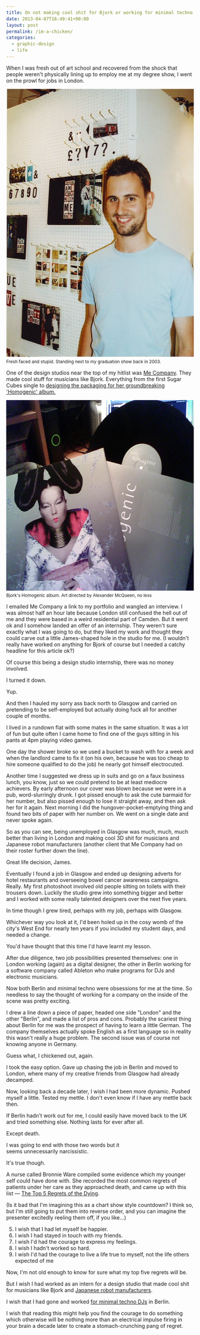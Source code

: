 ```yaml
---
title: On not making cool shit for Bjork or working for minimal techno DJs in Berlin
date: 2013-04-07T16:49:41+00:00
layout: post
permalink: /im-a-chicken/
categories:
  - graphic-design
  - life
---
```

When I was fresh out of art school and recovered from the shock that people weren't physically lining up to employ me at my degree show, I went on the prowl for jobs in London.&nbsp;

<img src="/media/graduation_2003.jpg" alt="" width="513" height="720" class="alignnone size-full wp-image-1998" />
<small>Fresh faced and stupid. Standing next to my graduation show back in 2003.</small>

One of the design studios near the top of my hitlist was <a href="http://www.computerarts.co.uk/interviews/me-company">Me Company</a>. They made cool stuff for musicians like Bjork. Everything from the first Sugar Cubes single to <a href="http://books.google.co.uk/books?id=Pk9IlUhb-70C&amp;pg=PA186&amp;lpg=PA186&amp;dq=%22paul+white%22+%22me+company%22+alexander+mcqueen&amp;source=bl&amp;ots=DsgcnTPOBg&amp;sig=P4SRE9NYR_DRRubFJr7aENYVgqI&amp;hl=en&amp;sa=X&amp;ei=O7VfUY7tGYaj0QXD3IDQBw&amp;ved=0CDcQ6AEwAQ#v=onepage&amp;q=%22paul%20white%22%20%22me%20company%22%20alexander%20mcqueen&amp;f=false">designing the packaging for her groundbreaking 'Homogenic' album.</a>

<img src="/media/homogenic.jpg" alt="" width="640" height="512" class="alignnone size-full wp-image-2001" />
<small>Bjork's Homogenic album. Art directed by Alexander McQueen, no less</small>

I emailed Me Company a link to my portfolio and wangled an interview. I was almost half an hour late because London still confused the hell out of me and they were based in a weird residential part of Camden. But it went ok and I somehow landed an offer of an internship. They weren't sure exactly what I was going to do, but they liked my work and thought they could carve out a little James-shaped hole in the studio for me. (I wouldn't really have worked on anything for Bjork of course but I needed a catchy headline for this article ok?)

Of course this being a design studio internship, there was no money involved.

I turned it down.

Yup.

And then I hauled my sorry ass back north to Glasgow and carried on pretending to be self-employed but actually doing fuck all for another couple of months.

I lived in a rundown flat with some mates in the same situation. It was a lot of fun but quite often I came home to find one of the guys sitting in his pants at 4pm playing video games.<br>

One day the shower broke so we used a bucket to wash with for a week and when the landlord came to fix it (on his own, because he was too cheap to hire someone qualified to do the job) he nearly got himself&nbsp;electrocuted.

Another time I suggested we dress up in suits and go on a faux business lunch, you know, just so we could pretend to be at least mediocre achievers. By early afternoon our cover was blown because we were in a pub, word-slurringly drunk. I got pissed enough to ask the cute barmaid for her number, but also pissed enough to lose it straight away, and then ask her for it again. Next morning I did the hungover-pocket-emptying thing and found two bits of paper with her number on. We went on a single date and never spoke again.

So as you can see, being unemployed in Glasgow was much, much, much better than living in London and making cool 3D shit for musicians and Japanese robot manufacturers (another client that Me Company had on their roster further down the line).

Great life decision, James.&nbsp;

Eventually I found a job in Glasgow and ended up designing adverts for hotel restaurants and overseeing bowel cancer&nbsp;awareness&nbsp;campaigns. Really. My first photoshoot involved old people sitting on toilets with their trousers down. Luckily the studio grew into something bigger and better and I worked with some really talented designers over the next five years.

In time though I grew tired, perhaps with my job, perhaps with Glasgow.

Whichever way you look at it, I'd been holed up in the cosy womb of the city's West End for nearly ten years if you included my student days, and needed a change.&nbsp;

You'd have thought that this time I'd have learnt my lesson.

After due&nbsp;diligence, two job possibilities presented themselves: one in London working (again) as a digital designer, the other in Berlin working for a software company called Ableton who make programs for DJs and electronic musicians.

Now both Berlin and minimal techno were obsessions for me at the time. So needless to say the thought of working for a company on the inside of the scene was pretty exciting.&nbsp;

I drew a line down a piece of paper, headed one side "London" and the other "Berlin", and made a list of pros and cons. Probably the scariest thing about Berlin for me was the prospect of having to learn a little German. The company themselves actually spoke English as a first language so in reality this wasn't really a huge problem. The second issue was of course not knowing anyone in Germany.&nbsp;

Guess what, I chickened out, again.

I took the easy option. Gave up chasing the job in Berlin and moved to London, where many of my creative friends from Glasgow had already decamped.

Now, looking back a decade later, I wish I had been more dynamic. Pushed myself a little. Tested my mettle. I don't even know if I have any mettle back then.&nbsp;

If Berlin hadn't work out for me, I could easily have moved back to the UK and tried something else. Nothing lasts for ever after all.

Except death.

I was going to end with those two words but it seems&nbsp;unnecessarily&nbsp;narcissistic.&nbsp;

It's true though.

A nurse called Bronnie Ware compiled some evidence which my younger self could have done with. She recorded the most common regrets of patients under her care as they approached death, and came up with this list — <a href="http://www.amazon.co.uk/gp/product/1848509995/ref=as_li_ss_tl?ie=UTF8&amp;camp=1634&amp;creative=19450&amp;creativeASIN=1848509995&amp;linkCode=as2&amp;tag=cyclelove-21">The Top 5 Regrets of the Dying</a>.

(Is it bad that I'm imagining this as a chart show style countdown? I think so, but I'm still going to put them into reverse order, and you can imagine the presenter excitedly reeling them off, if you like...)

5. I wish that I had let myself be happier.
4. I wish I had stayed in touch with my friends.
3. I wish I'd had the courage to express my feelings.
2. I wish I hadn't worked so hard.
1. I wish I'd had the courage to live a life true to myself, not the life others expected of me

Now, I'm not old enough to know for sure what my top five regrets will be.

But I wish I had worked as an intern for a design studio that made cool shit for musicians like Bjork and <a href="http://www.tmsuk.co.jp/english/robots.html">Japanese robot manufacturers</a>.&nbsp;

I wish that I had gone and worked <a href="http://en.wikipedia.org/wiki/Ableton">for minimal techno DJs</a> in Berlin.

I wish that reading this might help you find the courage to do something which otherwise will be nothing more than an electrical impulse firing in your brain a decade later to create a stomach-crunching pang of regret.
